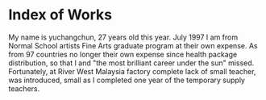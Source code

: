 # Index of Works
My name is yuchangchun, 27 years old this year. July 1997 I am from Normal School artists Fine Arts graduate program at their own expense. As from 97 countries no longer their own expense since health package distribution, so that I and "the most brilliant career under the sun" missed. Fortunately, at River West Malaysia factory complete lack of small teacher, was introduced, small as I completed one year of the temporary supply teachers.
